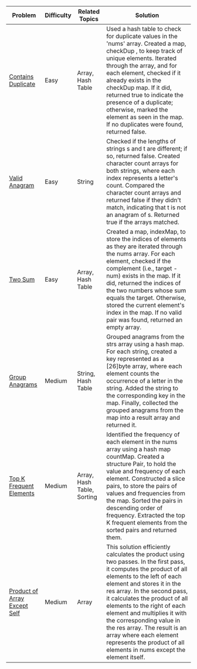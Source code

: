| Problem                                                                                                    | Difficulty | Related Topics             | Solution                                                                                                                                                                                                                                                                                                                                                                                                                                                                  |
| ---------------------------------------------------------------------------------------------------------- | ---------- | -------------------------- | ------------------------------------------------------------------------------------------------------------------------------------------------------------------------------------------------------------------------------------------------------------------------------------------------------------------------------------------------------------------------------------------------------------------------------------------------------------------------- |
| [Contains Duplicate](https://github.com/rad16x/grinding-leetcode/blob/main/containsDuplicate.go)           | Easy       | Array, Hash Table          | Used a hash table to check for duplicate values in the 'nums' array. Created a map, checkDup , to keep track of unique elements. Iterated through the array, and for each element, checked if it already exists in the checkDup map. If it did, returned true to indicate the presence of a duplicate; otherwise, marked the element as seen in the map. If no duplicates were found, returned false.                                                                     |
| [Valid Anagram](https://github.com/rad16x/grinding-leetcode/blob/main/isAnagram.go)                        | Easy       | String                     | Checked if the lengths of strings s and t are different; if so, returned false. Created character count arrays for both strings, where each index represents a letter's count. Compared the character count arrays and returned false if they didn't match, indicating that t is not an anagram of s. Returned true if the arrays matched.                                                                                                                                |
| [Two Sum](https://github.com/rad16x/grinding-leetcode/blob/main/twoSum.go)                                 | Easy       | Array, Hash Table          | Created a map, indexMap, to store the indices of elements as they are iterated through the nums array. For each element, checked if the complement (i.e., target - num) exists in the map. If it did, returned the indices of the two numbers whose sum equals the target. Otherwise, stored the current element's index in the map. If no valid pair was found, returned an empty array.                                                                                 |
| [Group Anagrams](https://github.com/rad16x/grinding-leetcode/blob/main/twoSum.go)                          | Medium     | String, Hash Table         | Grouped anagrams from the strs array using a hash map. For each string, created a key represented as a [26]byte array, where each element counts the occurrence of a letter in the string. Added the string to the corresponding key in the map. Finally, collected the grouped anagrams from the map into a result array and returned it.                                                                                                                                |
| [Top K Frequent Elements](https://github.com/rad16x/grinding-leetcode/blob/main/topKFrequent.go)           | Medium     | Array, Hash Table, Sorting | Identified the frequency of each element in the nums array using a hash map countMap. Created a structure Pair, to hold the value and frequency of each element. Constructed a slice pairs, to store the pairs of values and frequencies from the map. Sorted the pairs in descending order of frequency. Extracted the top K frequent elements from the sorted pairs and returned them.                                                                                  |
| [Product of Array Except Self](https://github.com/rad16x/grinding-leetcode/blob/main/productExceptSelf.go) | Medium     | Array                      | This solution efficiently calculates the product using two passes. In the first pass, it computes the product of all elements to the left of each element and stores it in the res array. In the second pass, it calculates the product of all elements to the right of each element and multiplies it with the corresponding value in the res array. The result is an array where each element represents the product of all elements in nums except the element itself. |
